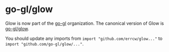 go-gl/glow
==========

Glow is now part of the [go-gl](https://github.com/go-gl) organization. The canonical version of Glow is [go-gl/glow](https://github.com/go-gl/glow).

You should update any imports from `import "github.com/errcw/glow..."` to `import "github.com/go-gl/glow/..."`.
